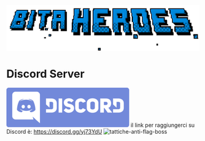 <!-- TITLE: Bita Wiki -->
<!-- SUBTITLE: Pagina Generale -->
![Bita Heroes](/uploads/bita-heroes.png "Bita Heroes")
# Discord Server
![Discord Logo Wordmark Wnc](/uploads/discord-logo-wordmark-wnc.png "Discord Logo Wordmark Wnc")
il link per raggiungerci su Discord è:  https://discord.gg/yj73YdU
![tattiche-anti-flag-boss](tattiche-anti-flag-boss)